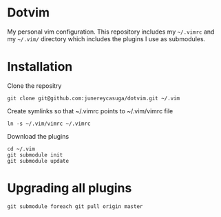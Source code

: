 # Dotvim

My personal vim configuration. This repository includes my `~/.vimrc` and my `~/.vim/` directory which includes the plugins I use as submodules.

# Installation

Clone the repositry
```
git clone git@github.com:junereycasuga/dotvim.git ~/.vim
```

Create symlinks so that ~/.vimrc points to ~/.vim/vimrc file
```
ln -s ~/.vim/vimrc ~/.vimrc
```

Download the plugins
```
cd ~/.vim
git submodule init
git submodule update
```

# Upgrading all plugins
```
git submodule foreach git pull origin master
```
